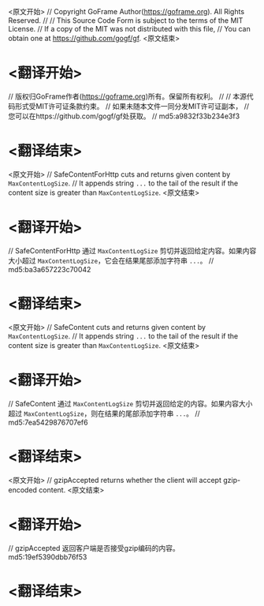 
<原文开始>
// Copyright GoFrame Author(https://goframe.org). All Rights Reserved.
//
// This Source Code Form is subject to the terms of the MIT License.
// If a copy of the MIT was not distributed with this file,
// You can obtain one at https://github.com/gogf/gf.
<原文结束>

# <翻译开始>
// 版权归GoFrame作者(https://goframe.org)所有。保留所有权利。
//
// 本源代码形式受MIT许可证条款约束。
// 如果未随本文件一同分发MIT许可证副本，
// 您可以在https://github.com/gogf/gf处获取。
// md5:a9832f33b234e3f3
# <翻译结束>


<原文开始>
// SafeContentForHttp cuts and returns given content by `MaxContentLogSize`.
// It appends string `...` to the tail of the result if the content size is greater than `MaxContentLogSize`.
<原文结束>

# <翻译开始>
// SafeContentForHttp 通过 `MaxContentLogSize` 剪切并返回给定内容。如果内容大小超过 `MaxContentLogSize`，它会在结果尾部添加字符串 `...`。
// md5:ba3a657223c70042
# <翻译结束>


<原文开始>
// SafeContent cuts and returns given content by `MaxContentLogSize`.
// It appends string `...` to the tail of the result if the content size is greater than `MaxContentLogSize`.
<原文结束>

# <翻译开始>
// SafeContent 通过 `MaxContentLogSize` 剪切并返回给定的内容。如果内容大小超过 `MaxContentLogSize`，则在结果的尾部添加字符串 `...`。
// md5:7ea5429876707ef6
# <翻译结束>


<原文开始>
// gzipAccepted returns whether the client will accept gzip-encoded content.
<原文结束>

# <翻译开始>
// gzipAccepted 返回客户端是否接受gzip编码的内容。 md5:19ef5390dbb76f53
# <翻译结束>

